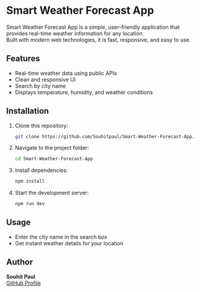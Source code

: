 # Smart Weather Forecast App

Smart Weather Forecast App is a simple, user-friendly application that provides real-time weather information for any location.  
Built with modern web technologies, it is fast, responsive, and easy to use.

## Features
- Real-time weather data using public APIs
- Clean and responsive UI
- Search by city name
- Displays temperature, humidity, and weather conditions

## Installation
1. Clone this repository:
   ```bash
   git clone https://github.com/Souhitpaul/Smart-Weather-Forecast-App.git
   ```
2. Navigate to the project folder:
   ```bash
   cd Smart-Weather-Forecast-App
   ```
3. Install dependencies:
   ```bash
   npm install
   ```
4. Start the development server:
   ```bash
   npm run dev
   ```

## Usage
- Enter the city name in the search box
- Get instant weather details for your location

## Author
**Souhit Paul**  
[GitHub Profile](https://github.com/Souhitpaul)
